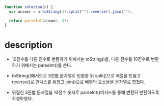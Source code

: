 ```js
function solution(n) {
  var answer = n.toString(3).split("").reverse().join("");

  return parseInt(answer, 3);
}
```

# description

- 10진수를 다른 진수로 변환하기 위해서는 toString()을, 다른 진수를 10진수로 변환하기 위해서는 parseInt()를 쓴다.

- toString()메서드로 3진법 문자열로 반환한 뒤 split()으로 배열을 만들고 reverse()로 인덱스를 뒤집고 join()으로 배열의 요소들을 문자열로 합쳤다.
- 뒤집힌 3진법 문자열을 10진수 숫자로 parseInt()메서드를 통해 변환뒤 반환하도록 작성하였다.
